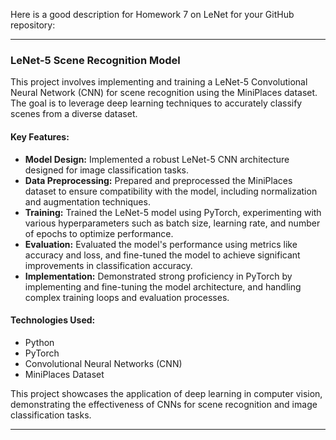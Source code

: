 Here is a good description for Homework 7 on LeNet for your GitHub repository:

---

### LeNet-5 Scene Recognition Model

This project involves implementing and training a LeNet-5 Convolutional Neural Network (CNN) for scene recognition using the MiniPlaces dataset. The goal is to leverage deep learning techniques to accurately classify scenes from a diverse dataset.

#### Key Features:
- **Model Design:** Implemented a robust LeNet-5 CNN architecture designed for image classification tasks.
- **Data Preprocessing:** Prepared and preprocessed the MiniPlaces dataset to ensure compatibility with the model, including normalization and augmentation techniques.
- **Training:** Trained the LeNet-5 model using PyTorch, experimenting with various hyperparameters such as batch size, learning rate, and number of epochs to optimize performance.
- **Evaluation:** Evaluated the model's performance using metrics like accuracy and loss, and fine-tuned the model to achieve significant improvements in classification accuracy.
- **Implementation:** Demonstrated strong proficiency in PyTorch by implementing and fine-tuning the model architecture, and handling complex training loops and evaluation processes.

#### Technologies Used:
- Python
- PyTorch
- Convolutional Neural Networks (CNN)
- MiniPlaces Dataset

This project showcases the application of deep learning in computer vision, demonstrating the effectiveness of CNNs for scene recognition and image classification tasks.

---
